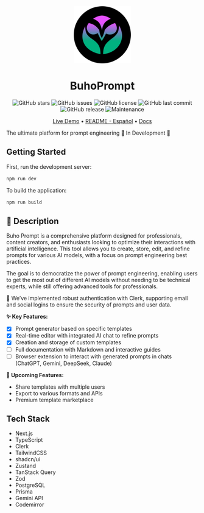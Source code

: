 <div align="center">

<img alt="BuhoPrompt" src="./public/buhoprompt-logo-dark.svg" width="150" />
<h1>BuhoPrompt</h1>

</div>

<div align="center">

<!--[GitHub forks](https://img.shields.io/github/forks/slydragonn/buhoprompt-app?style=social)-->

![GitHub stars](https://img.shields.io/github/stars/slydragonn/buhoprompt-app?style=social)
![GitHub issues](https://img.shields.io/github/issues/slydragonn/buhoprompt-app)
![GitHub license](https://img.shields.io/github/license/slydragonn/buhoprompt-app)
![GitHub last commit](https://img.shields.io/github/last-commit/slydragonn/buhoprompt-app)
![GitHub release](https://img.shields.io/github/v/release/slydragonn/buhoprompt-app)
![Maintenance](https://img.shields.io/badge/Maintained-Actively-green)

</div>

<div align="center">

[Live Demo](#) •
[README - Español](README.md) •
[Docs](#)

</div>

The ultimate platform for prompt engineering
🚧 In Development 🚧

## Getting Started

First, run the development server:

```bash
npm run dev
```

To build the application:

```bash
npm run build
```

## 📝 Description

Buho Prompt is a comprehensive platform designed for professionals, content creators, and enthusiasts looking to optimize their interactions with artificial intelligence. This tool allows you to create, store, edit, and refine prompts for various AI models, with a focus on prompt engineering best practices.

The goal is to democratize the power of prompt engineering, enabling users to get the most out of different AI models without needing to be technical experts, while still offering advanced tools for professionals.

🔐 We’ve implemented robust authentication with Clerk, supporting email and social logins to ensure the security of prompts and user data.

**✨ Key Features:**

- [x] Prompt generator based on specific templates
- [x] Real-time editor with integrated AI chat to refine prompts
- [x] Creation and storage of custom templates
- [ ] Full documentation with Markdown and interactive guides
- [ ] Browser extension to interact with generated prompts in chats (ChatGPT, Gemini, DeepSeek, Claude)

**🚀 Upcoming Features:**

- Share templates with multiple users
- Export to various formats and APIs
- Premium template marketplace

## Tech Stack

- Next.js
- TypeScript
- Clerk
- TailwindCSS
- shadcn/ui
- Zustand
- TanStack Query
- Zod
- PostgreSQL
- Prisma
- Gemini API
- Codemirror
